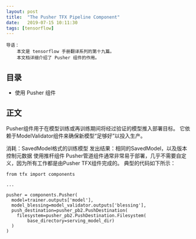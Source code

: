 ```yaml
---
layout: post
title:  "The Pusher TFX Pipeline Component"
date:   2019-07-15 10:11:30
tags: [tensorflow]
---
```


    导语：
        本文是 tensorflow 手册翻译系列的第十九篇。
        本文档详细介绍了 Pusher 组件的作用。

## 目录
+ 使用 Pusher 组件

## 正文

Pusher组件用于在模型训练或再训练期间将经过验证的模型推入部署目标。 它依赖于ModelValidator组件来确保新模型“足够好”以投入生产。

消耗：SavedModel格式的训练模型
发出结果：相同的SavedModel，以及版本控制元数据
使用推杆组件
Pusher管道组件通常非常易于部署，几乎不需要自定义，因为所有工作都是由Pusher TFX组件完成的。 典型的代码如下所示：

```
from tfx import components

...

pusher = components.Pusher(
  model=trainer.outputs['model'],
  model_blessing=model_validator.outputs['blessing'],
  push_destination=pusher_pb2.PushDestination(
    filesystem=pusher_pb2.PushDestination.Filesystem(
        base_directory=serving_model_dir)
  )
)
```
